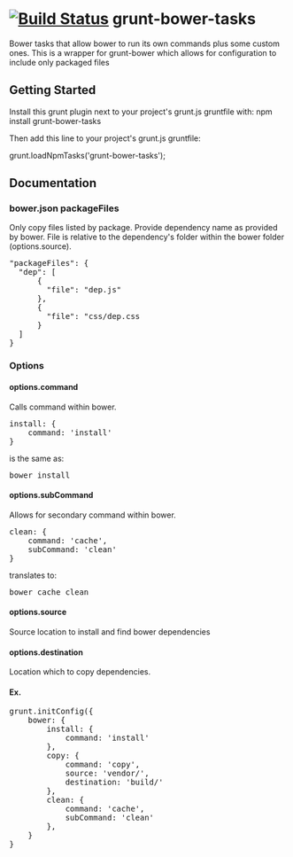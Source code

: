 [![Build Status](https://travis-ci.org/daptiv/grunt-bower-tasks.png)](https://travis-ci.org/daptiv/grunt-bower-tasks)
grunt-bower-tasks
=================

Bower tasks that allow bower to run its own commands plus some custom ones. This is a wrapper for grunt-bower which allows 
for configuration to include only packaged files

## Getting Started

Install this grunt plugin next to your project's grunt.js gruntfile with: npm install grunt-bower-tasks

Then add this line to your project's grunt.js gruntfile:

grunt.loadNpmTasks('grunt-bower-tasks');

## Documentation

### bower.json packageFiles
Only copy files listed by package. Provide dependency name as provided by bower. File is relative to the dependency's
folder within the bower folder (options.source).

<pre>
"packageFiles": {
  "dep": [
      {
        "file": "dep.js"
      },
      {
        "file": "css/dep.css
      }
  ]
}
</pre>
    
### Options

#### options.command

Calls command within bower.

<pre>
install: {
    command: 'install'
}
</pre>

is the same as:

<pre>bower install</pre>
    
#### options.subCommand

Allows for secondary command within bower.

<pre>
clean: {
    command: 'cache',
    subCommand: 'clean'
}
</pre>

translates to:

<pre>bower cache clean</pre>

#### options.source

Source location to install and find bower dependencies

#### options.destination

Location which to copy dependencies.

#### Ex.
<pre>
grunt.initConfig({
    bower: {
        install: {
            command: 'install'
        },
        copy: {
            command: 'copy',
            source: 'vendor/',
            destination: 'build/'
        },
        clean: {
            command: 'cache',
            subCommand: 'clean'
        },
    }
}
</pre>
